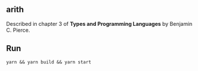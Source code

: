 ## arith

Described in chapter 3 of **Types and Programming Languages** by Benjamin C. Pierce.

## Run

```
yarn && yarn build && yarn start
```
